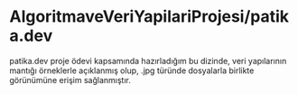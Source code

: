 # AlgoritmaveVeriYapilariProjesi/patika.dev
 patika.dev proje ödevi kapsamında hazırladığım bu dizinde,
 veri yapılarının mantığı örneklerle açıklanmış olup, .jpg
 türünde dosyalarla birlikte görünümüne erişim sağlanmıştır.
 
